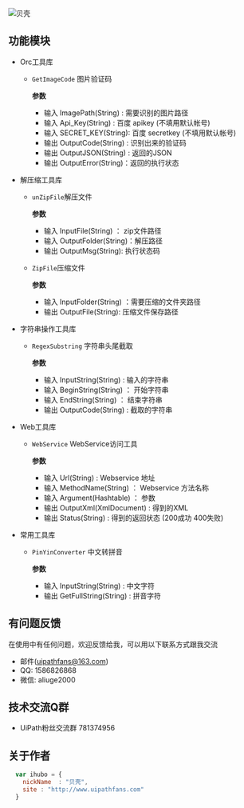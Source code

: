 ![贝壳](mahua-logo.jpg)

## 功能模块

* Orc工具库
    * `GetImageCode` 图片验证码
        
        __参数__
        *  输入 ImagePath(String) :  需要识别的图片路径
        *  输入 Api_Key(String)   :  百度 apikey (不填用默认帐号)
        *  输入 SECRET_KEY(String):  百度 secretkey (不填用默认帐号)
        *  输出 OutputCode(String) : 识别出来的验证码
        *  输出 OutputJSON(String) : 返回的JSON
        *  输出 OutputError(String)：返回的执行状态
        
* 解压缩工具库
     * `unZipFile`解压文件
       
       __参数__
        *    输入 InputFile(String) ：  zip文件路径
        *    输入 OutputFolder(String)：解压路径
        *    输出 OutputMsg(String):    执行状态码
        
     * `ZipFile`压缩文件
       
       __参数__
        *    输入 InputFolder(String) ：需要压缩的文件夹路径
        *    输出 OutputFile(String):   压缩文件保存路径

 * 字符串操作工具库
     *  `RegexSubstring` 字符串头尾截取
        
        __参数__
        *   输入 InputString(String) :  输入的字符串
        *   输入 BeginString(String) ： 开始字符串
        *   输入 EndString(String)   ： 结束字符串
        *   输出 OutputCode(String)  :  截取的字符串


 * Web工具库
     *  `WebService` WebService访问工具
        
        __参数__
        *   输入 Url(String)        :  Webservice 地址
        *   输入 MethodName(String) ： Webservice 方法名称
        *   输入 Argument(Hashtable)   ： 参数 
        *   输出 OutputXml(XmlDocument)  :  得到的XML
        *   输出 Status(String)     :  得到的返回状态  (200成功   400失败)
        
* 常用工具库
     *  `PinYinConverter` 中文转拼音
        
        __参数__
        *   输入 InputString(String)    : 中文字符 
        *   输出 GetFullString(String)  : 拼音字符


## 有问题反馈
在使用中有任何问题，欢迎反馈给我，可以用以下联系方式跟我交流

* 邮件(uipathfans@163.com)
* QQ: 1586826868
* 微信: aliuge2000

## 技术交流Q群
* UiPath粉丝交流群 781374956



## 关于作者
```javascript
  var ihubo = {
    nickName  : "贝壳",
    site : "http://www.uipathfans.com"
  }
```
